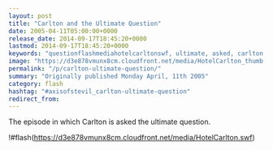 ```yaml
---
layout: post
title: "Carlton and the Ultimate Question"
date: 2005-04-11T05:00:00+0000
release_date: 2014-09-17T18:45:20+0000
lastmod: 2014-09-17T18:45:20+0000
keywords: "questionflashmediahotelcarltonswf, ultimate, asked, carlton, episode"
image: "https://d3e878vmunx8cm.cloudfront.net/media/HotelCarlton_thumb.png"
permalink: "/p/carlton-ultimate-question/"
summary: "Originally published Monday April, 11th 2005"
category: flash
hashtag: "#axisofstevil_carlton-ultimate-question"
redirect_from:
---
```


The episode in which Carlton is asked the ultimate question.

!#flash(https://d3e878vmunx8cm.cloudfront.net/media/HotelCarlton.swf)
